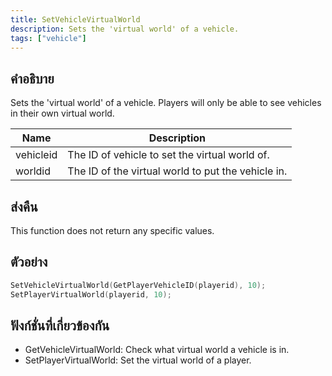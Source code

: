 ```yaml
---
title: SetVehicleVirtualWorld
description: Sets the 'virtual world' of a vehicle.
tags: ["vehicle"]
---
```


## คำอธิบาย

Sets the 'virtual world' of a vehicle. Players will only be able to see vehicles in their own virtual world.

| Name      | Description                                        |
| --------- | -------------------------------------------------- |
| vehicleid | The ID of vehicle to set the virtual world of.     |
| worldid   | The ID of the virtual world to put the vehicle in. |

## ส่งคืน

This function does not return any specific values.

## ตัวอย่าง

```c
SetVehicleVirtualWorld(GetPlayerVehicleID(playerid), 10);
SetPlayerVirtualWorld(playerid, 10);
```

## ฟังก์ชั่นที่เกี่ยวข้องกัน

- GetVehicleVirtualWorld: Check what virtual world a vehicle is in.
- SetPlayerVirtualWorld: Set the virtual world of a player.
